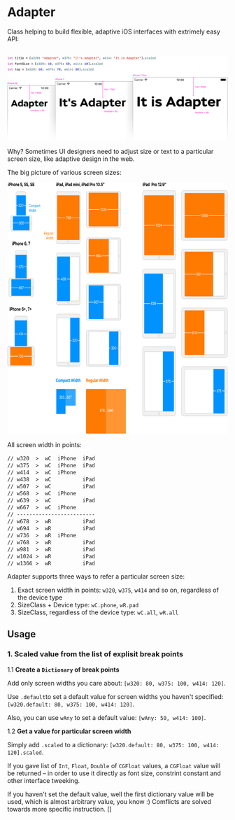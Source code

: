 # Adapter
Class helping to build flexible, adaptive iOS interfaces with extrimely easy API:

<br>

<img src="https://raw.githubusercontent.com/antiflasher/Adapter/master/illustration_main%402x.png" title="Adapter">

Why? Sometimes UI designers need to adjust size or text to a particular screen size, like adaptive design in the web.

The big picture of various screen sizes:

<img width="758" height="575" src="https://raw.githubusercontent.com/antiflasher/Adapter/master/illustration_sizes%402x.png" title="Screen Sizes">

All screen width in points:

```
// w320  >  wC  iPhone  iPad
// w375  >  wC  iPhone  iPad
// w414  >  wC  iPhone
// w438  >  wC          iPad
// w507  >  wC          iPad
// w568  >  wC  iPhone
// w639  >  wC          iPad
// w667  >  wC  iPhone
// -------------------------
// w678  >  wR          iPad
// w694  >  wR          iPad
// w736  >  wR  iPhone
// w768  >  wR          iPad
// w981  >  wR          iPad
// w1024 >  wR          iPad
// w1366 >  wR          iPad
```

Adapter supports three ways to refer a particular screen size:
1. Exact screen width in points: `w320`, `w375`, `w414` and so on, regardless of the device type
2. SizeClass + Device type: `wC.phone`, `wR.pad`
3. SizeClass, regardless of the device type: `wC.all`, `wR.all`

## Usage

### 1. Scaled value from the list of explisit break points

1.1 **Create a `Dictionary` of break points**

Add only screen widths you care about: `[w320: 80, w375: 100, w414: 120]`. 

Use `.default`to set a default value for screen widths you haven't specified: `[w320.default: 80, w375: 100, w414: 120]`. 

Also, you can use `wAny` to set a default value: `[wAny: 50, w414: 100]`.


1.2 **Get a value for particular screen width**

Simply add `.scaled` to a dictionary: `[w320.default: 80, w375: 100, w414: 120].scaled`.

If you gave list of `Int`, `Float`, `Double` of `CGFloat` values, a `CGFloat` value will be returned – in order to use it directly as font size, constrint constant and other interface tweeking.

If you haven't set the default value, well the first dictionary value will be used, which is almost arbitrary value, you know :)
Comflicts are solved towards more specific instruction. []

